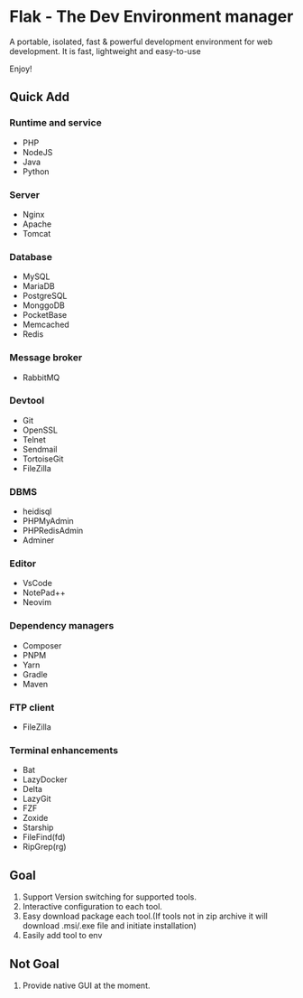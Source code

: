 # Flak - The Dev Environment manager

A portable, isolated, fast & powerful development environment for web development. It is fast, lightweight and easy-to-use

Enjoy!

## Quick Add

### Runtime and service

- PHP
- NodeJS
- Java
- Python

### Server

- Nginx
- Apache
- Tomcat

### Database

- MySQL
- MariaDB
- PostgreSQL
- MonggoDB
- PocketBase
- Memcached
- Redis

### Message broker

- RabbitMQ

### Devtool

- Git
- OpenSSL
- Telnet
- Sendmail
- TortoiseGit
- FileZilla

### DBMS

- heidisql
- PHPMyAdmin
- PHPRedisAdmin
- Adminer

### Editor

- VsCode
- NotePad++
- Neovim

### Dependency managers

- Composer
- PNPM
- Yarn
- Gradle
- Maven

### FTP client

- FileZilla

### Terminal enhancements

- Bat
- LazyDocker
- Delta
- LazyGit
- FZF
- Zoxide
- Starship
- FileFind(fd)
- RipGrep(rg)

## Goal

1. Support Version switching for supported tools.
2. Interactive configuration to each tool.
3. Easy download package each tool.(If tools not in zip archive it will download .msi/.exe file and initiate installation)
4. Easily add tool to env

## Not Goal

1. Provide native GUI at the moment.
